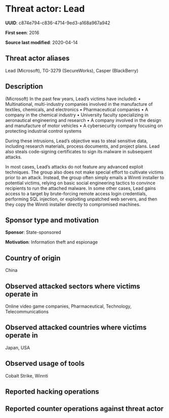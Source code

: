 # Threat actor: Lead

**UUID**: c874e794-c836-4714-9ed3-a168a967a942

**First seen**: 2016

**Source last modified**: 2020-04-14

## Threat actor aliases

Lead (Microsoft), TG-3279 (SecureWorks), Casper (BlackBerry)

## Description

(Microsoft) In the past few years, Lead’s victims have included:
• Multinational, multi-industry companies involved in the manufacture of textiles, chemicals, and electronics
• Pharmaceutical companies
• A company in the chemical industry
• University faculty specializing in aeronautical engineering and research
• A company involved in the design and manufacture of motor vehicles
• A cybersecurity company focusing on protecting industrial control systems

During these intrusions, Lead’s objective was to steal sensitive data, including research materials, process documents, and project plans. Lead also steals code-signing certificates to sign its malware in subsequent attacks.

In most cases, Lead’s attacks do not feature any advanced exploit techniques. The group also does not make special effort to cultivate victims prior to an attack. Instead, the group often simply emails a Winnti installer to potential victims, relying on basic social engineering tactics to convince recipients to run the attached malware. In some other cases, Lead gains access to a target by brute-forcing remote access login credentials, performing SQL injection, or exploiting unpatched web servers, and then they copy the Winnti installer directly to compromised machines.

## Sponsor type and motivation

**Sponsor**: State-sponsored

**Motivation**: Information theft and espionage


## Country of origin

China

## Observed attacked sectors where victims operate in

Online video game companies, Pharmaceutical, Technology, Telecommunications

## Observed attacked countries where victims operate in

Japan, USA

## Observed usage of tools

Cobalt Strike, Winnti

## Reported hacking operations



## Reported counter operations against threat actor





